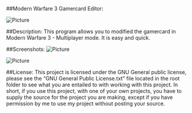 ##Modern Warfare 3 Gamercard Editor:

![Picture](http://icons.iconarchive.com/icons/3xhumed/call-of-duty-modern-warfare-3/96/CoD-Modern-Warfare-3-1-icon.png)

##Description:
This program allows you to modified the gamercard in Modern Warfare 3 - Multiplayer mode. It is easy and quick.

##Screenshots:
![Picture](http://gyazo.com/8eade332eb99a01cf5e424ea1ac99651.png)

![Picture](http://gyazo.com/c828f7389c437c8d47874a38ce82e1ad.png)

##License:
This project is licensed under the GNU General public license, please see the “GNU General Public License.txt” file located in the root folder to see what you are entailed to with working with this project. In short, if you use this project, with one of your own projects, you have to supply the source for the project you are making, except if you have permission by me to use my project without posting your source.